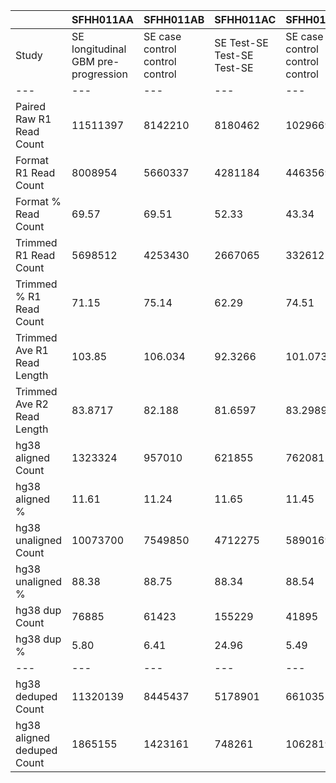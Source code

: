 |    | SFHH011AA | SFHH011AB | SFHH011AC | SFHH011AD | SFHH011AE | SFHH011AF | SFHH011AG | SFHH011AH | SFHH011AI | SFHH011AJ | SFHH011AK | SFHH011AL | SFHH011AM | SFHH011AN | SFHH011AO | SFHH011AP | SFHH011AQ | SFHH011A | SFHH011AR | SFHH011AS | SFHH011AT | SFHH011AU | SFHH011AV | SFHH011AW | SFHH011AX | SFHH011AY | SFHH011AZ | SFHH011BA | SFHH011BB | SFHH011BC | SFHH011BD | SFHH011BE | SFHH011BF | SFHH011BG | SFHH011BH | SFHH011BI | SFHH011BJ | SFHH011BK | SFHH011BL | SFHH011BM | SFHH011BN | SFHH011BO | SFHH011BP | SFHH011BQ | SFHH011B | SFHH011BR | SFHH011BS | SFHH011BT | SFHH011BU | SFHH011BV | SFHH011BW | SFHH011BX | SFHH011BY | SFHH011BZ | SFHH011CA | SFHH011CB | SFHH011CC | SFHH011CD | SFHH011CE | SFHH011CF | SFHH011CG | SFHH011CH | SFHH011C | SFHH011D | SFHH011E | SFHH011F | SFHH011G | SFHH011H | SFHH011I | SFHH011J | SFHH011K | SFHH011L | SFHH011M | SFHH011N | SFHH011O | SFHH011P | SFHH011Q | SFHH011R | SFHH011S | SFHH011T | SFHH011U | SFHH011V | SFHH011W | SFHH011X | SFHH011Y | SFHH011Z |
| --- | --- | --- | --- | --- | --- | --- | --- | --- | --- | --- | --- | --- | --- | --- | --- | --- | --- | --- | --- | --- | --- | --- | --- | --- | --- | --- | --- | --- | --- | --- | --- | --- | --- | --- | --- | --- | --- | --- | --- | --- | --- | --- | --- | --- | --- | --- | --- | --- | --- | --- | --- | --- | --- | --- | --- | --- | --- | --- | --- | --- | --- | --- | --- | --- | --- | --- | --- | --- | --- | --- | --- | --- | --- | --- | --- | --- | --- | --- | --- | --- | --- | --- | --- | --- | --- | --- |
| Study | SE longitudinal GBM pre-progression | SE case control control control | SE Test-SE Test-SE Test-SE | SE case control control control | SE case control GBM Recurrent | SE case control GBM Primary | SE longitudinal GBM progression | SE case control GBM Primary | SE longitudinal GBM progression | SE longitudinal GBM stable | SE longitudinal GBM pre-surg | SE longitudinal GBM progression | SE case control control control | SE case control control control | SE case control GBM Primary | SE longitudinal GBM stable | SE case control control control | SE case control control control | SE case control GBM Primary | SE longitudinal GBM pre-progression | SE longitudinal GBM pre-progression | SE case control GBM Recurrent | SE case control GBM Recurrent | SE case control GBM Primary | SE case control GBM Primary | SE case control control control | SE longitudinal GBM pre-progression | SE case control GBM Primary | SE Test-SE Test-SE Test-SE | SE case control GBM Primary | SE case control GBM Recurrent | SE longitudinal GBM stable | SE case control control control | SE case control GBM Primary | SE longitudinal GBM pre-surg | SE longitudinal GBM progression | SE case control GBM Primary | SE case control GBM Primary | SE case control GBM Recurrent | SE case control control control | SE case control control control | SE case control control control | SE case control GBM Recurrent | SE case control GBM Primary | SE longitudinal GBM pre-surg | SE longitudinal GBM pre-surg | SE case control control control | SE case control GBM Recurrent | SE longitudinal GBM progression | SE case control GBM Recurrent | SE case control control control | SE case control GBM Recurrent | SE case control GBM Recurrent | SE Test-SE Test-SE Test-SE | SE longitudinal GBM pre-surg | SE longitudinal GBM pre-surg | SE longitudinal GBM pre-progression | SE Panattoni LrGG(?) scan | SE Panattoni LrGG primary | SE Panattoni GBM recurence | SE Panattoni GBM post-recurrence | SE Test-SE Test-SE Test-SE | SE longitudinal GBM pre-progression | SE case control control control | SE case control GBM Recurrent | SE longitudinal GBM progression | SE case control GBM Primary | SE case control control control | SE Test-SE Test-SE Test-SE | SE case control GBM Primary | SE case control GBM Primary | SE case control GBM Recurrent | SE case control GBM Recurrent | SE case control control control | SE case control control control | SE case control GBM Primary | SE longitudinal GBM stable | SE longitudinal GBM stable | SE Test-SE Test-SE Test-SE | SE case control GBM Recurrent | SE case control GBM Recurrent | SE case control GBM Recurrent | SE case control GBM Recurrent | SE case control GBM Primary | SE case control control control | SE case control GBM Primary |
| --- | --- | --- | --- | --- | --- | --- | --- | --- | --- | --- | --- | --- | --- | --- | --- | --- | --- | --- | --- | --- | --- | --- | --- | --- | --- | --- | --- | --- | --- | --- | --- | --- | --- | --- | --- | --- | --- | --- | --- | --- | --- | --- | --- | --- | --- | --- | --- | --- | --- | --- | --- | --- | --- | --- | --- | --- | --- | --- | --- | --- | --- | --- | --- | --- | --- | --- | --- | --- | --- | --- | --- | --- | --- | --- | --- | --- | --- | --- | --- | --- | --- | --- | --- | --- | --- | --- |
| Paired Raw R1 Read Count | 11511397 | 8142210 | 8180462 | 10296694 | 9285744 | 10078326 | 11635433 | 8846214 | 10630989 | 8434680 | 6764653 | 5826567 | 6660922 | 11148087 | 9279562 | 10634029 | 12037577 | 10193695 | 10977350 | 10305586 | 3584992 | 8443045 | 11611860 | 2853190 | 6401309 | 6452799 | 9006359 | 6242041 | 6430568 | 10490337 | 12690964 | 9128559 | 7559105 | 3146044 | 7063949 | 11212375 | 11034649 | 7675429 | 3992633 | 8703156 | 8133210 | 4285145 | 3996213 | 11761538 | 7536 | 10013144 | 9442823 | 9158809 | 11836641 | 11010127 | 10881452 | 8998492 | 8077809 | 6448144 | 12757684 | 11643282 | 12189073 | 11139889 | 10066191 | 11892853 | 11362719 | 11225832 | 7813336 | 11133909 | 9775006 | 11998553 | 7422754 | 8175180 | 8180839 | 10291039 | 7042762 | 8767420 | 7118568 | 6742820 | 10141183 | 10877259 | 6263754 | 8014479 | 3510553 | 6952847 | 11962381 | 6025225 | 10113465 | 12445268 | 9772474 | 7862151 |
| Format R1 Read Count | 8008954 | 5660337 | 4281184 | 4463569 | 4193696 | 5430760 | 8320799 | 6747213 | 7680328 | 6308665 | 4894019 | 3696760 | 4370090 | 7992249 | 5612086 | 7202970 | 7914454 | 6496732 | 7904285 | 5453468 | 1753078 | 4872576 | 7090959 | 1686561 | 3892729 | 4223839 | 5886943 | 3847341 | 4184453 | 6505569 | 7681585 | 5628482 | 4900852 | 1835059 | 4011773 | 6386704 | 6497707 | 4678887 | 2845103 | 6061840 | 5701924 | 2712826 | 2731625 | 8036974 | 4537 | 5752429 | 5572669 | 6790956 | 8193440 | 8371280 | 7732160 | 5972750 | 5934820 | 4573373 | 7827675 | 7353312 | 7983576 | 6762270 | 5693023 | 7756283 | 6749002 | 5280672 | 5026399 | 7924782 | 6540419 | 7990527 | 5093529 | 5184772 | 5494287 | 4126649 | 4987317 | 3109898 | 5401865 | 4100445 | 6271161 | 7077012 | 3524642 | 5607185 | 1977716 | 3830698 | 6763647 | 2969987 | 5134334 | 7105350 | 5879523 | 4119933 |
| Format % Read Count | 69.57 | 69.51 | 52.33 | 43.34 | 45.16 | 53.88 | 71.51 | 76.27 | 72.24 | 74.79 | 72.34 | 63.44 | 65.60 | 71.69 | 60.47 | 67.73 | 65.74 | 63.73 | 72.00 | 52.91 | 48.90 | 57.71 | 61.06 | 59.11 | 60.81 | 65.45 | 65.36 | 61.63 | 65.07 | 62.01 | 60.52 | 61.65 | 64.83 | 58.32 | 56.79 | 56.96 | 58.88 | 60.95 | 71.25 | 69.65 | 70.10 | 63.30 | 68.35 | 68.33 | 60.20 | 57.44 | 59.01 | 74.14 | 69.22 | 76.03 | 71.05 | 66.37 | 73.47 | 70.92 | 61.35 | 63.15 | 65.49 | 60.70 | 56.55 | 65.21 | 59.39 | 47.04 | 64.33 | 71.17 | 66.90 | 66.59 | 68.62 | 63.42 | 67.16 | 40.09 | 70.81 | 35.47 | 75.88 | 60.81 | 61.83 | 65.06 | 56.27 | 69.96 | 56.33 | 55.09 | 56.54 | 49.29 | 50.76 | 57.09 | 60.16 | 52.40 |
| Trimmed R1 Read Count | 5698512 | 4253430 | 2667065 | 3326125 | 3036085 | 3796281 | 6357197 | 5009225 | 5701892 | 4635674 | 3551388 | 2389484 | 2843040 | 6062168 | 3625177 | 5146980 | 5728515 | 4814985 | 5880176 | 3979466 | 1155267 | 2479176 | 4613447 | 1212098 | 2810443 | 2982227 | 4216583 | 2683270 | 2817557 | 4367047 | 5588609 | 4241774 | 3359699 | 1372635 | 3150765 | 4647784 | 4729288 | 3554073 | 2159221 | 4432124 | 4181147 | 1758132 | 1400048 | 6139255 | 3293 | 4271772 | 4304558 | 4219371 | 6104906 | 5981193 | 5685132 | 4037491 | 4223992 | 3032027 | 5247425 | 5462010 | 5868748 | 4744857 | 3660774 | 5508219 | 4840336 | 3195195 | 3707501 | 6091935 | 4750427 | 6396766 | 3412509 | 3859103 | 3849258 | 3135419 | 3736350 | 2138141 | 3992617 | 3077344 | 4805710 | 5099280 | 2481226 | 4343795 | 1226012 | 1562747 | 4972095 | 2225858 | 3634504 | 4362339 | 4358132 | 2598398 |
| Trimmed % R1 Read Count | 71.15 | 75.14 | 62.29 | 74.51 | 72.39 | 69.90 | 76.40 | 74.24 | 74.24 | 73.48 | 72.56 | 64.63 | 65.05 | 75.85 | 64.59 | 71.45 | 72.38 | 74.11 | 74.39 | 72.97 | 65.89 | 50.88 | 65.06 | 71.86 | 72.19 | 70.60 | 71.62 | 69.74 | 67.33 | 67.12 | 72.75 | 75.36 | 68.55 | 74.80 | 78.53 | 72.77 | 72.78 | 75.95 | 75.89 | 73.11 | 73.32 | 64.80 | 51.25 | 76.38 | 72.58 | 74.26 | 77.24 | 62.13 | 74.50 | 71.44 | 73.52 | 67.59 | 71.17 | 66.29 | 67.03 | 74.27 | 73.51 | 70.16 | 64.30 | 71.01 | 71.71 | 60.50 | 73.76 | 76.87 | 72.63 | 80.05 | 66.99 | 74.43 | 70.05 | 75.97 | 74.91 | 68.75 | 73.91 | 75.04 | 76.63 | 72.05 | 70.39 | 77.46 | 61.99 | 40.79 | 73.51 | 74.94 | 70.78 | 61.39 | 74.12 | 63.06 |
| Trimmed Ave R1 Read Length | 103.85 | 106.034 | 92.3266 | 101.073 | 99.2582 | 99.6345 | 103.165 | 111.34 | 107.582 | 112.948 | 101.146 | 73.6928 | 74.9047 | 107.234 | 91.9775 | 102.208 | 91.9912 | 95.9813 | 106.576 | 92.6255 | 96.5129 | 103.976 | 99.4469 | 93.4391 | 116.578 | 95.3281 | 93.7144 | 98.2646 | 91.8488 | 91.2238 | 96.1733 | 103.526 | 99.9123 | 105.424 | 115.334 | 99.4634 | 98.7745 | 110.542 | 105.69 | 104.601 | 104.009 | 103.398 | 92.9494 | 105.431 | 99.0541 | 101.68 | 120.538 | 94.722 | 106.318 | 96.4949 | 98.5571 | 97.4127 | 92.7276 | 102.149 | 106.552 | 99.2793 | 102.548 | 99.5542 | 97.7777 | 102.472 | 99.2819 | 98.7998 | 99.5884 | 121.144 | 99.8776 | 125.25 | 88.9988 | 100.152 | 95.0999 | 109.607 | 118.742 | 100.59 | 108.736 | 107.569 | 109.066 | 95.5763 | 94.5903 | 128.132 | 85.6094 | 87.6327 | 103.958 | 101.536 | 100.237 | 92.6377 | 100.779 | 102.563 |
| Trimmed Ave R2 Read Length | 83.8717 | 82.188 | 81.6597 | 83.2989 | 81.6711 | 80.8526 | 82.9593 | 81.159 | 83.6435 | 80.4084 | 85.5115 | 84.3728 | 83.2866 | 81.6046 | 81.3357 | 80.8039 | 80.5153 | 82.185 | 84.2828 | 82.4001 | 78.6571 | 80.7041 | 79.8805 | 80.7546 | 80.0476 | 79.772 | 82.3054 | 80.8969 | 79.1209 | 79.9789 | 79.801 | 82.8414 | 79.6769 | 83.4868 | 82.0212 | 82.6853 | 82.3475 | 84.7589 | 82.3436 | 81.1574 | 82.5906 | 80.9748 | 81.8054 | 83.2561 | 80.6432 | 83.398 | 81.4147 | 78.4533 | 80.7902 | 79.9515 | 81.935 | 81.1338 | 77.8852 | 78.8794 | 76.8972 | 79.7352 | 82.1548 | 81.7021 | 81.953 | 79.9522 | 80.5309 | 81.3713 | 81.9159 | 83.2779 | 83.9786 | 84.1266 | 82.1152 | 82.4544 | 80.3627 | 84.8172 | 77.8703 | 82.2072 | 79.4673 | 83.3358 | 82.9576 | 79.3094 | 82.6158 | 80.935 | 79.1208 | 81.9297 | 83.9616 | 87.5972 | 82.4179 | 81.7346 | 84.1423 | 82.822 |
| hg38 aligned Count | 1323324 | 957010 | 621855 | 762081 | 686293 | 860441 | 1375594 | 1156506 | 1347331 | 1106111 | 862883 | 443717 | 514225 | 1355610 | 822575 | 1149570 | 1167737 | 1060870 | 1331352 | 940004 | 272428 | 623481 | 1146729 | 269609 | 737319 | 667759 | 958415 | 677056 | 598403 | 939162 | 1220771 | 1022109 | 755443 | 329794 | 827331 | 1154234 | 1139483 | 872884 | 433492 | 1023746 | 924583 | 385321 | 277640 | 1348656 | 664 | 946343 | 983739 | 728821 | 1370837 | 1094089 | 1166886 | 764853 | 749574 | 582585 | 1186133 | 1106536 | 1254224 | 969185 | 713991 | 1125300 | 988153 | 662883 | 853999 | 1482353 | 1113458 | 1665336 | 696070 | 921274 | 835314 | 805129 | 883862 | 540790 | 861439 | 741163 | 1110313 | 1067762 | 574351 | 1116210 | 261132 | 339660 | 1153529 | 549033 | 894093 | 981688 | 974761 | 660248 |
| hg38 aligned % | 11.61 | 11.24 | 11.65 | 11.45 | 11.30 | 11.33 | 10.81 | 11.54 | 11.81 | 11.93 | 12.14 | 9.28 | 9.04 | 11.18 | 11.34 | 11.16 | 10.19 | 11.01 | 11.32 | 11.81 | 11.79 | 12.57 | 12.42 | 11.12 | 13.11 | 11.19 | 11.36 | 12.61 | 10.61 | 10.75 | 10.92 | 12.04 | 11.24 | 12.01 | 13.12 | 12.41 | 12.04 | 12.28 | 10.03 | 11.54 | 11.05 | 10.95 | 9.91 | 10.98 | 10.08 | 11.07 | 11.42 | 8.63 | 11.22 | 9.14 | 10.26 | 9.47 | 8.87 | 9.60 | 11.30 | 10.12 | 10.68 | 10.21 | 9.75 | 10.21 | 10.20 | 10.37 | 11.51 | 12.16 | 11.71 | 13.01 | 10.19 | 11.93 | 10.85 | 12.83 | 11.82 | 12.64 | 10.78 | 12.04 | 11.55 | 10.46 | 11.57 | 12.84 | 10.64 | 10.86 | 11.60 | 12.33 | 12.30 | 11.25 | 11.18 | 12.70 |
| hg38 unaligned Count | 10073700 | 7549850 | 4712275 | 5890169 | 5385877 | 6732121 | 11338800 | 8861944 | 10056453 | 8165237 | 6239893 | 4335251 | 5171855 | 10768726 | 6427779 | 9144390 | 10289293 | 8569100 | 10429000 | 7018928 | 2038106 | 4334871 | 8080165 | 2154587 | 4883567 | 5296695 | 7474751 | 4689484 | 5036711 | 7794932 | 9956447 | 7461439 | 5963955 | 2415476 | 5474199 | 8141334 | 8319093 | 6235262 | 3884950 | 7840502 | 7437711 | 3130943 | 2522456 | 10929854 | 5922 | 7597201 | 7625377 | 7709921 | 10838975 | 10868297 | 10203378 | 7310129 | 7698410 | 5481469 | 9308717 | 9817484 | 10483272 | 8520529 | 6607557 | 9891138 | 8692519 | 5727507 | 6561003 | 10701517 | 8387396 | 11128196 | 6128948 | 6796932 | 6863202 | 5465709 | 6588838 | 3735492 | 7123795 | 5413525 | 8501107 | 9130798 | 4388101 | 7571380 | 2190892 | 2785834 | 8790661 | 3902683 | 6374915 | 7742990 | 7741503 | 4536548 |
| hg38 unaligned % | 88.38 | 88.75 | 88.34 | 88.54 | 88.69 | 88.66 | 89.18 | 88.45 | 88.18 | 88.06 | 87.85 | 90.71 | 90.95 | 88.81 | 88.65 | 88.83 | 89.80 | 88.98 | 88.67 | 88.18 | 88.20 | 87.42 | 87.57 | 88.87 | 86.88 | 88.80 | 88.63 | 87.38 | 89.38 | 89.24 | 89.07 | 87.95 | 88.75 | 87.98 | 86.87 | 87.58 | 87.95 | 87.71 | 89.96 | 88.45 | 88.94 | 89.04 | 90.08 | 89.01 | 89.91 | 88.92 | 88.57 | 91.36 | 88.77 | 90.85 | 89.73 | 90.52 | 91.12 | 90.39 | 88.69 | 89.87 | 89.31 | 89.78 | 90.24 | 89.78 | 89.79 | 89.62 | 88.48 | 87.83 | 88.28 | 86.98 | 89.80 | 88.06 | 89.14 | 87.16 | 88.17 | 87.35 | 89.21 | 87.95 | 88.44 | 89.53 | 88.42 | 87.15 | 89.35 | 89.13 | 88.39 | 87.66 | 87.69 | 88.74 | 88.81 | 87.29 |
| hg38 dup Count | 76885 | 61423 | 155229 | 41895 | 46985 | 108758 | 99354 | 96772 | 151276 | 198038 | 307628 | 38886 | 66343 | 384736 | 219152 | 226785 | 174637 | 113186 | 108475 | 47477 | 18127 | 164068 | 256236 | 8757 | 360967 | 100701 | 125600 | 152122 | 182990 | 119169 | 140939 | 59195 | 137102 | 17016 | 76801 | 143064 | 166313 | 83344 | 69036 | 187179 | 158387 | 98542 | 113377 | 138356 | 13 | 123463 | 388510 | 319803 | 202753 | 386261 | 276117 | 301560 | 213318 | 246687 | 431511 | 157811 | 129658 | 348553 | 255017 | 355247 | 346551 | 326326 | 50197 | 110386 | 116745 | 191307 | 215226 | 62495 | 224710 | 30469 | 372851 | 51108 | 110082 | 32736 | 95681 | 105624 | 128073 | 81662 | 39109 | 80962 | 77507 | 270092 | 103454 | 314326 | 76566 | 181419 |
| hg38 dup % | 5.80 | 6.41 | 24.96 | 5.49 | 6.84 | 12.63 | 7.22 | 8.36 | 11.22 | 17.90 | 35.65 | 8.76 | 12.90 | 28.38 | 26.64 | 19.72 | 14.95 | 10.66 | 8.14 | 5.05 | 6.65 | 26.31 | 22.34 | 3.24 | 48.95 | 15.08 | 13.10 | 22.46 | 30.57 | 12.68 | 11.54 | 5.79 | 18.14 | 5.15 | 9.28 | 12.39 | 14.59 | 9.54 | 15.92 | 18.28 | 17.13 | 25.57 | 40.83 | 10.25 | 1.95 | 13.04 | 39.49 | 43.87 | 14.79 | 35.30 | 23.66 | 39.42 | 28.45 | 42.34 | 36.37 | 14.26 | 10.33 | 35.96 | 35.71 | 31.56 | 35.07 | 49.22 | 5.87 | 7.44 | 10.48 | 11.48 | 30.92 | 6.78 | 26.90 | 3.78 | 42.18 | 9.45 | 12.77 | 4.41 | 8.61 | 9.89 | 22.29 | 7.31 | 14.97 | 23.83 | 6.71 | 49.19 | 11.57 | 32.01 | 7.85 | 27.47 |
| --- | --- | --- | --- | --- | --- | --- | --- | --- | --- | --- | --- | --- | --- | --- | --- | --- | --- | --- | --- | --- | --- | --- | --- | --- | --- | --- | --- | --- | --- | --- | --- | --- | --- | --- | --- | --- | --- | --- | --- | --- | --- | --- | --- | --- | --- | --- | --- | --- | --- | --- | --- | --- | --- | --- | --- | --- | --- | --- | --- | --- | --- | --- | --- | --- | --- | --- | --- | --- | --- | --- | --- | --- | --- | --- | --- | --- | --- | --- | --- | --- | --- | --- | --- | --- | --- | --- |
| hg38 deduped Count | 11320139 | 8445437 | 5178901 | 6610355 | 6025185 | 7483804 | 12615040 | 9921678 | 11252508 | 9073310 | 6795148 | 4740082 | 5619737 | 11739600 | 7031202 | 10067175 | 11282393 | 9516784 | 11651877 | 7911455 | 2292407 | 4794284 | 8970658 | 2415439 | 5259919 | 5863753 | 8307566 | 5214418 | 5452124 | 8614925 | 11036279 | 8424353 | 6582296 | 2728254 | 6224729 | 9152504 | 9292263 | 7024802 | 4249406 | 8677069 | 8203907 | 3417722 | 2686719 | 12140154 | 6573 | 8420081 | 8220606 | 8118939 | 12007059 | 11576125 | 11094147 | 7773422 | 8234666 | 5817367 | 10063339 | 10766209 | 11607838 | 9141161 | 7066531 | 10661191 | 9334121 | 6064064 | 7364805 | 12073484 | 9384109 | 12602225 | 6609792 | 7655711 | 7473806 | 6240369 | 7099849 | 4225174 | 7875152 | 6121952 | 9515739 | 10092936 | 4834379 | 8605928 | 2412915 | 3044532 | 9866683 | 4181624 | 7165554 | 8410352 | 8639698 | 5015377 |
| hg38 aligned deduped Count | 1865155 | 1423161 | 748261 | 1062819 | 967725 | 1198166 | 1988302 | 1745812 | 1858860 | 1582082 | 885350 | 552708 | 650683 | 1702224 | 981250 | 1529573 | 1545037 | 1435972 | 1840905 | 1261029 | 397885 | 770062 | 1468286 | 397807 | 777895 | 913025 | 1272860 | 826678 | 737856 | 1289477 | 1778591 | 1429951 | 1040194 | 469080 | 1160869 | 1541334 | 1498759 | 1176408 | 607432 | 1343433 | 1231303 | 500792 | 308953 | 1872696 | 1049 | 1287387 | 1150018 | 850965 | 1871097 | 1377667 | 1480153 | 884198 | 966484 | 695251 | 1442733 | 1553215 | 1784652 | 1139643 | 838701 | 1427369 | 1176743 | 658904 | 1209669 | 2140098 | 1469503 | 2289939 | 814926 | 1266729 | 1024876 | 1130837 | 1078879 | 735824 | 1267338 | 1066774 | 1585637 | 1525022 | 709945 | 1686234 | 344975 | 411652 | 1605681 | 470924 | 1195996 | 1108866 | 1352826 | 752479 |
